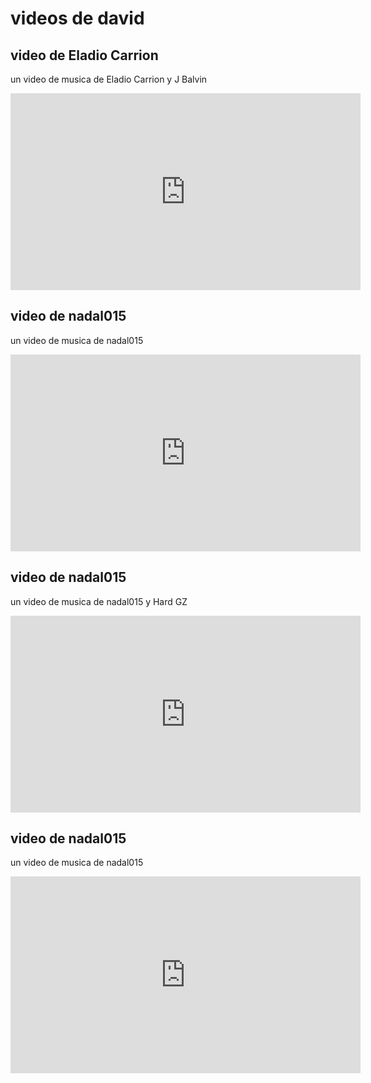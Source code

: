 #  videos de david

## video de Eladio Carrion

un video de musica de Eladio Carrion y J Balvin

<iframe width="560" height="315" src="https://www.youtube.com/embed/u7jjJT8Dibg" frameborder="0" allow="accelerometer; autoplay; clipboard-write; encrypted-media; gyroscope; picture-in-picture" allowfullscreen></iframe>

## video de nadal015

un video de musica de nadal015

<iframe width="560" height="315" src="https://www.youtube.com/embed/1GGRfdd2tcs" frameborder="0" allow="accelerometer; autoplay; clipboard-write; encrypted-media; gyroscope; picture-in-picture" allowfullscreen></iframe>

## video de nadal015

un video de musica de nadal015 y Hard GZ

<iframe width="560" height="315" src="https://www.youtube.com/embed/v9iwb99ngUM" frameborder="0" allow="accelerometer; autoplay; clipboard-write; encrypted-media; gyroscope; picture-in-picture" allowfullscreen></iframe>

## video de nadal015

un video de musica de nadal015

<iframe width="560" height="315" src="https://www.youtube.com/embed/zdJAeGBRI2o" frameborder="0" allow="accelerometer; autoplay; clipboard-write; encrypted-media; gyroscope; picture-in-picture" allowfullscreen></iframe>
